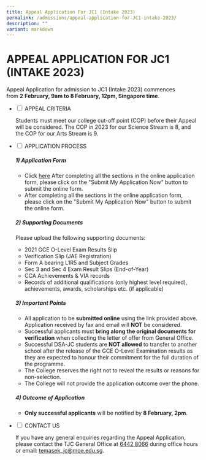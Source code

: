```yaml
---
title: Appeal Application For JC1 (Intake 2023)
permalink: /admissions/appeal-application-for-JC1-intake-2023/
description: ""
variant: markdown
---
```

# APPEAL APPLICATION FOR JC1 (INTAKE 2023)

Appeal Application for admission to JC1 (Intake 2023) commences from&nbsp;**2**&nbsp;**February, 9am to 8 February, 12pm, Singapore time**.

<ul class="jekyllcodex_accordion">  
  
<li><input type="checkbox" id="accordion1">  
<label for="accordion1">APPEAL CRITERIA</label><div>  
<p>Students must meet our college cut-off point (COP) before their Appeal will be considered.&nbsp;The COP in 2023 for our Science Stream is 8, and the COP for&nbsp;our Arts Stream is 9.</p>  
</div></li>  
  
<li><input type="checkbox" id="accordion2">  
<label for="accordion2">APPLICATION PROCESS</label><div>  
<p> 
	
</p><h5> 1) Application Form </h5>

<ul> <li>Click <a href="https://matrix.tjc.edu.sg/0/appeal.html" target="\_blank">here</a> After completing all the sections in the online application form, please click on the "Submit My Application Now" button to submit the online form.</li>
	
<li>After completing all the sections in the online application form, please click on the "Submit My Application Now" button to submit the online form. </li>
	
</ul>

<h5> 2) Supporting Documents</h5>

Please upload the following supporting documents:

<ul> 
<li>2021 GCE O-Level Exam Results Slip</li> 
<li>Verification Slip (JAE Registration)</li> 
<li>Form A bearing L1R5 and Subject Grades</li>
<li>Sec 3 and Sec 4 Exam Result Slips (End-of-Year)</li> 
<li>CCA Achievements &amp; VIA records</li> 
<li>Records of additional qualifications (only highest level required), achievements, awards, scholarships etc. (if applicable)</li>
</ul>

<h5> 3) Important Points </h5>

<ul> 
<li>All application to be <strong>submitted online</strong> using the link provided above. Application received by fax and email will <strong>NOT</strong> be considered.</li> 

<li>Successful applicants must <strong>bring along the original documents for verification</strong> when collecting the letter of offer from General Office.</li> 

<li>Successful DSA-JC students are <strong>NOT allowed</strong> to transfer to another school after the release of the GCE O-Level Examination results as they are expected to honour their commitment for the full duration of the programme.</li> 

<li>The College reserves the right not to reveal the results or reasons for non-selection.</li>

<li>The College will not provide the application outcome over the phone.</li> 
</ul>

<h5> 4) Outcome of Application </h5>

<ul> <li><strong>Only successful applicants</strong> will be notified by <strong>8 February, 2pm</strong>.</li> 
</ul>

<p></p>  
</div></li>  
  
<li><input type="checkbox" id="accordion3">  
<label for="accordion3">CONTACT US</label><div>  

<p>If you have any general enquiries regarding the Appeal Application, please contact the TJC General Office at <a href="tel:+6564428066">6442 8066</a> during office hours or email: <a href="mailto:temasek_jc@moe.edu.sg">temasek_jc@moe.edu.sg</a>.</p>
</div></li>  
  
</ul>